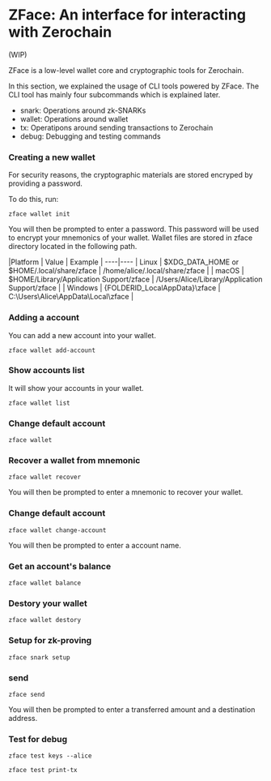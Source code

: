 # ZFace: An interface for interacting with Zerochain
(WIP)

ZFace is a low-level wallet core and cryptographic tools for Zerochain.

In this section, we explained the usage of CLI tools powered by ZFace. The CLI tool has mainly four subcommands which is explained later.
- snark: Operations around zk-SNARKs
- wallet: Operations around wallet
- tx: Operatipons around sending transactions to Zerochain
- debug: Debugging and testing commands

### Creating a new wallet
For security reasons, the cryptographic materials are stored encryped by providing a password.

To do this, run:

```
zface wallet init
```

You will then be prompted to enter a password. This password will be used to encrypt your mnemonics of your wallet. Wallet files are stored in zface directory located in the following path.

|Platform | Value | Example |
----|----
| Linux | $XDG_DATA_HOME or $HOME/.local/share/zface | /home/alice/.local/share/zface |
| macOS | $HOME/Library/Application Support/zface | /Users/Alice/Library/Application Support/zface |
| Windows | {FOLDERID_LocalAppData}\zface | C:\Users\Alice\AppData\Local\zface |


### Adding a account
You can add a new account into your wallet.

```
zface wallet add-account
```

### Show accounts list
It will show your accounts in your wallet.

```
zface wallet list
```

### Change default account

```
zface wallet
```

### Recover a wallet from mnemonic

```
zface wallet recover
```

You will then be prompted to enter a mnemonic to recover your wallet.

### Change default account

```
zface wallet change-account
```

You will then be prompted to enter a account name.

### Get an account's balance

```
zface wallet balance
```

### Destory your wallet
```
zface wallet destory
```

### Setup for zk-proving

```
zface snark setup
```

### send

```
zface send
```
You will then be prompted to enter a transferred amount and a destination address.

### Test for debug

```
zface test keys --alice
```

```
zface test print-tx
```
